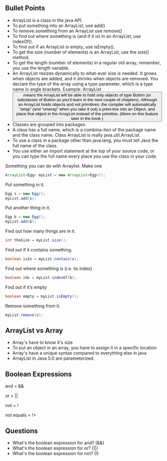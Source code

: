 ## Bullet Points

- ArrayList is a class in the java API.
- To put something into an ArrayList, use add()
- To remove something from an ArrayList use remove()
- To find out where something is (and if it is) in an ArrayList, use indexOf().
- To find out if an ArrayList is empty, use isEmpty().
- To get the size (number of elements) is an ArrayList, use the size() method.
- To get the length (number of elements) in a regular old array, remember, you use the length variable.
- An ArrayList resizes dynamically to what-ever size is needed. It grows when objects are added, and it shrinks when objects are removed. You declare the type of the array using a type parameter, which is a type name in angle brackets. Example: ArrayList<Button> means the ArrayList will be able to hold only objects of type Button (or subclasses of Button as you’ll learn in the next couple of chapters). Although an ArrayList holds objects and not primitives, the compiler will automatically “wrap” (and “unwrap” when you take it out) a primi-tive into an Object, and place that object in the ArrayList instead of the primitive. (More on this feature later in the book.)
- Classes are grouped into packages.
- A class has a full name, which is a combina-tion of the package name and the class name. Class ArrayList is really java.util.ArrayList.
- To use a class in a package other than java.lang, you must tell Java the full name of the class.
- You use either an import statement at the top of your source code, or you can type the full name every place you use the class in your code.
  
Something you can do with Arraylist.
Make one
``` java
ArrayList<Egg> myList = new ArrayList<Egg>();
```
Put something in it.
``` java	
Egg s = new Egg();
myList.add(s);
```

Put another thing in it.
``` java	
Egg b = new Egg();
myList.add(b);
```

Find out how many things are in it.	
``` java
int theSize = myList.size();
```

Find out if it contains something.
``` java
boolean isIn = myList.contain(s);
``` 

Find out where something is (i.e. its index)
``` java	
boolean idx = myList.indexOf(b);
```

Find out if it’s empty
``` java
boolean empty = myList.isEmpty();
```
Remove something from it.
``` java
myList.remove(s);
```

## ArrayList vs Array

- Array's have to know it's size
- To put an object in an array, you have to assign it in a specific location
- Array's have a unique syntax compared to everything else in java
- ArrayList in Java 5.0 are parameterized.

## Boolean Expressions

and = &&

or = ||

not = !

not equals = !=

## Questions 
- What's the boolean expression for and? (&&)
- What's the boolean expression for or? (||)
- What's the boolean expression for not? (!)